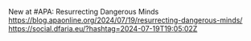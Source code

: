 New at #APA: Resurrecting Dangerous Minds https://blog.apaonline.org/2024/07/19/resurrecting-dangerous-minds/ https://social.dfaria.eu/?hashtag=2024-07-19T19:05:02Z